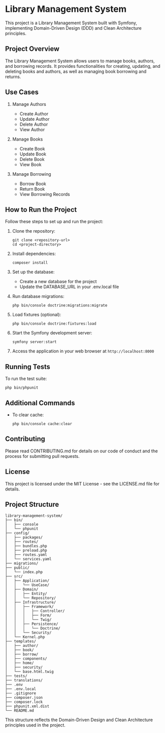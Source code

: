 # Library Management System

This project is a Library Management System built with Symfony, implementing Domain-Driven Design (DDD) and Clean Architecture principles.

## Project Overview

The Library Management System allows users to manage books, authors, and borrowing records. It provides functionalities for creating, updating, and deleting books and authors, as well as managing book borrowing and returns.

## Use Cases

1. Manage Authors
   - Create Author
   - Update Author
   - Delete Author
   - View Author

2. Manage Books
   - Create Book
   - Update Book
   - Delete Book
   - View Book

3. Manage Borrowing
   - Borrow Book
   - Return Book
   - View Borrowing Records

## How to Run the Project

Follow these steps to set up and run the project:

1. Clone the repository:
   ```
   git clone <repository-url>
   cd <project-directory>
   ```

2. Install dependencies:
   ```
   composer install
   ```

3. Set up the database:
   - Create a new database for the project
   - Update the DATABASE_URL in your .env.local file

4. Run database migrations:
   ```
   php bin/console doctrine:migrations:migrate
   ```

5. Load fixtures (optional):
   ```
   php bin/console doctrine:fixtures:load
   ```

6. Start the Symfony development server:
   ```
   symfony server:start
   ```

7. Access the application in your web browser at `http://localhost:8000`

## Running Tests

To run the test suite:

```
php bin/phpunit
```

## Additional Commands

- To clear cache:
  ```
  php bin/console cache:clear
  ```

## Contributing

Please read CONTRIBUTING.md for details on our code of conduct and the process for submitting pull requests.

## License

This project is licensed under the MIT License - see the LICENSE.md file for details.

## Project Structure

```
library-management-system/
├── bin/
│   ├── console
│   └── phpunit
├── config/
│   ├── packages/
│   ├── routes/
│   ├── bundles.php
│   ├── preload.php
│   ├── routes.yaml
│   └── services.yaml
├── migrations/
├── public/
│   └── index.php
├── src/
│   ├── Application/
│   │   └── UseCase/
│   ├── Domain/
│   │   ├── Entity/
│   │   └── Repository/
│   ├── Infrastructure/
│   │   ├── Framework/
│   │   │   ├── Controller/
│   │   │   ├── Form/
│   │   │   └── Twig/
│   │   ├── Persistence/
│   │   │   └── Doctrine/
│   │   └── Security/
│   └── Kernel.php
├── templates/
│   ├── author/
│   ├── book/
│   ├── borrow/
│   ├── components/
│   ├── home/
│   ├── security/
│   └── base.html.twig
├── tests/
├── translations/
├── .env
├── .env.local
├── .gitignore
├── composer.json
├── composer.lock
├── phpunit.xml.dist
└── README.md
```

This structure reflects the Domain-Driven Design and Clean Architecture principles used in the project.
